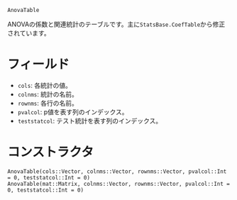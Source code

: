 ```
AnovaTable
```

ANOVAの係数と関連統計のテーブルです。主に`StatsBase.CoefTable`から修正されています。

# フィールド

  * `cols`: 各統計の値。
  * `colnms`: 統計の名前。
  * `rownms`: 各行の名前。
  * `pvalcol`: p値を表す列のインデックス。
  * `teststatcol`: テスト統計を表す列のインデックス。

# コンストラクタ

```
AnovaTable(cols::Vector, colnms::Vector, rownms::Vector, pvalcol::Int = 0, teststatcol::Int = 0)
AnovaTable(mat::Matrix, colnms::Vector, rownms::Vector, pvalcol::Int = 0, teststatcol::Int = 0)
```

